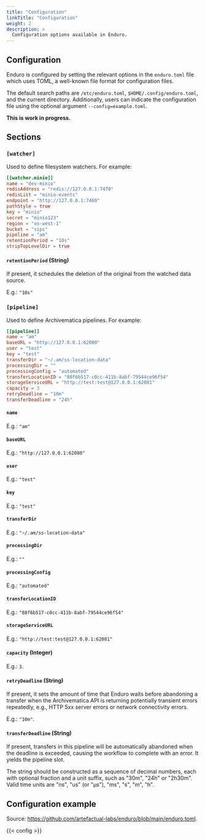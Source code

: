 ```yaml
---
title: "Configuration"
linkTitle: "Configuration"
weight: 2
description: >
  Configuration options available in Enduro.
---
```


## Configuration

Enduro is configured by setting the relevant options in the ``enduro.toml``
file which uses TOML, a well-known file format for configuration files.

The default search paths are `/etc/enduro.toml`, `$HOME/.config/enduro.toml`,
and the current directory. Additionally, users can indicate the configuration
file using the optional argument `--config=example.toml`.

**This is work in progress.**

## Sections

### `[watcher]`

Used to define filesystem watchers. For example:

```toml
[[watcher.minio]]
name = "dev-minio"
redisAddress = "redis://127.0.0.1:7470"
redisList = "minio-events"
endpoint = "http://127.0.0.1:7460"
pathStyle = true
key = "minio"
secret = "minio123"
region = "us-west-1"
bucket = "sips"
pipeline = "am"
retentionPeriod = "10s"
stripTopLevelDir = true
```

#### `retentionPeriod` (String)

If present, it schedules the deletion of the original from the watched data
source.

E.g.: `"10s"`

### `[pipeline]`

Used to define Archivematica pipelines. For example:

```toml
[[pipeline]]
name = "am"
baseURL = "http://127.0.0.1:62080"
user = "test"
key = "test"
transferDir = "~/.am/ss-location-data"
processingDir = ""
processingConfig = "automated"
transferLocationID = "88f6b517-c0cc-411b-8abf-79544ce96f54"
storageServiceURL = "http://test:test@127.0.0.1:62081"
capacity = 3
retryDeadline = "10m"
transferDeadline = "24h"
```

#### `name`

E.g.: `"am"`

#### `baseURL`

E.g.: `"http://127.0.0.1:62080"`

#### `user`

E.g.: `"test"`

#### `key`

E.g.: `"test"`

#### `transferDir`

E.g.: `"~/.am/ss-location-data"`

#### `processingDir`

E.g.: `""`

#### `processingConfig`

E.g.: `"automated"`

#### `transferLocationID`

E.g.: `"88f6b517-c0cc-411b-8abf-79544ce96f54"`

#### `storageServiceURL`

E.g.: `"http://test:test@127.0.0.1:62081"`

#### `capacity` (Integer)

E.g.: `3`.

#### `retryDeadline` (String)

If present, it sets the amount of time that Enduro waits before abandoning a
transfer when the Archivematica API is returning potentially transient errors
repeatedly, e.g., HTTP 5xx server errors or network connectivity errors.

E.g.: `"10m"`.

#### `transferDeadline` (String)

If present, transfers in this pipeline will be automatically abandoned when the
deadline is exceeded, causing the workflow to complete with an error. It yields
the pipeline slot.

The string should be constructed as a sequence of decimal numbers, each with
optional fraction and a unit suffix, such as "30m", "24h" or "2h30m".
Valid time units are "ns", "us" (or "µs"), "ms", "s", "m", "h".

## Configuration example

Source: https://github.com/artefactual-labs/enduro/blob/main/enduro.toml.

{{< config >}}
